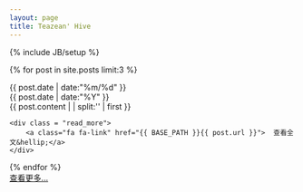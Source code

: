 ```yaml
---
layout: page
title: Teazean' Hive
---
```

{% include JB/setup %}

{% for post in site.posts limit:3 %}
<div class = "card">
		<div  class = "date_label">
			<div class="day_month">
    			{{ post.date | date:"%m/%d" }}
    		</div>
			<div class="year">
			   {{ post.date | date:"%Y" }}
			</div>
    </div> 
    {{ post.content  | | split:'<!--break-->' | first }}
		
  	<div class = "read_more">
  		<a class="fa fa-link" href="{{ BASE_PATH }}{{ post.url }}">  查看全文&hellip;</a>
  	</div>
</div>
{% endfor %}

<div class = "card">
    <a class="fa fa-link" href="i1_archives.html">  查看更多&hellip;</a>
</div>

